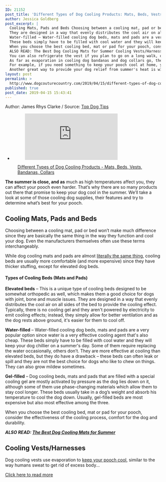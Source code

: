 ```yaml
---
ID: 21152
post_title: 'Different Types of Dog Cooling Products: Mats, Beds, Vests, Bandanas, Collars'
author: Jessica Goldberg
post_excerpt: |
  Cooling Mats, Pads and Beds Choosing between a cooling mat, pad or bed won’t make much difference since they are basically the same thing in the way they function and cool your dog.
  They are designed in a way that evenly distributes the cool air on all sides of the bed to provide the cooling effect.
  Water-filled – Water-filled cooling dog beds, mats and pads are a very popular option since water is a very effective cooling agent that's also cheap.
  These beds simply have to be filled with cool water and they will keep your dog chillier on a summer's day.
  When you choose the best cooling bed, mat or pad for your pooch, consider the effectiveness of the cooling process, comfort for the dog and durability.
  ALSO READ: The Best Dog Cooling Mats for Summer Cooling Vests/Harnesses Dog cooling vests use evaporation to keep your pooch cool, similar to the way humans sweat to get rid of excess body heat.
  You can also refrigerate the vest if you plan to go on a long walk, or simply pour more water on the vest if it dries out during the walk.
  As far as evaporation in cooling dog bandanas and dog collars go, they are just easy to use as cooling vests.
  For example, if you need something to keep your pooch cool at home, you should choose a cooling bed, mat or pad – this allows your pup to pick up a spot and cool off when resting.
  Another great way to provide your dog relief from summer's heat is with a dog pool.
layout: post
permalink: >
  http://www.dogcouturecountry.com/2019/04/15/different-types-of-dog-cooling-products-mats-beds-vests-bandanas-collars/
published: true
post_date: 2019-04-15 15:43:41
---
```

<p class="article-info-author-source"> <span>Author: James Rhys Clarke</span>&nbsp;/&nbsp;<span>Source: <a href="https://topdogtips.com/comparing-dog-cooling-products/" target="_blank">Top Dog Tips</a></span> </p> <ul>
<li>
<figure><iframe frameborder="0" src="https://www.facebook.com/plugins/like.php?href=https://topdogtips.com/comparing-dog-cooling-products/&amp;layout=button_count&amp;show_faces=false&amp;width=105&amp;action=like&amp;colorscheme=light&amp;height=21"></iframe></figure>
</li>
</ul>
<figure><a data-caption="" href="https://topdogtips.com/wp-content/uploads/2019/04/Different-Types-of-Dog-Cooling-Products-Mats-Beds-Vests-Bandanas-Collars.jpg"><img alt="" sizes="(max-width: 681px) 100vw, 681px" src="https://topdogtips.com/wp-content/uploads/2019/04/Different-Types-of-Dog-Cooling-Products-Mats-Beds-Vests-Bandanas-Collars.jpg" srcset="https://topdogtips.com/wp-content/uploads/2019/04/Different-Types-of-Dog-Cooling-Products-Mats-Beds-Vests-Bandanas-Collars-681x389.jpg 681w, https://topdogtips.com/wp-content/uploads/2019/04/Different-Types-of-Dog-Cooling-Products-Mats-Beds-Vests-Bandanas-Collars-300x171.jpg 300w, https://topdogtips.com/wp-content/uploads/2019/04/Different-Types-of-Dog-Cooling-Products-Mats-Beds-Vests-Bandanas-Collars-160x91.jpg 160w, https://topdogtips.com/wp-content/uploads/2019/04/Different-Types-of-Dog-Cooling-Products-Mats-Beds-Vests-Bandanas-Collars-640x366.jpg 640w, https://topdogtips.com/wp-content/uploads/2019/04/Different-Types-of-Dog-Cooling-Products-Mats-Beds-Vests-Bandanas-Collars.jpg 700w"></a>
<figcaption><a href="https://topdogtips.com/wp-content/uploads/2019/04/Different-Types-of-Dog-Cooling-Products-Mats-Beds-Vests-Bandanas-Collars.jpg">Different Types of Dog Cooling Products - Mats, Beds, Vests, Bandanas, Collars</a></figcaption>
</figure>
<p><strong>The summer is close, and as</strong> much as high temperatures affect you, they can affect your pooch even harder. That’s why there are so many products out there that promise to keep your dog cool in the summer. We’ll take a look at some of those cooling dog supplies, their features and try to determine what’s best for your pooch.</p>
<h2><strong>Cooling Mats, Pads and Beds</strong></h2>
<p>Choosing between a cooling mat, pad or bed won’t make much difference since they are basically the same thing in the way they function and cool your dog. Even the manufacturers themselves often use these terms interchangeably.</p>
<p>While dog cooling mats and pads are almost <a href="https://topdogtips.com/how-a-dog-cooling-pad-works/">literally the same thing</a>, cooling beds are usually more comfortable (and more expensive) since they have thicker stuffing, except for elevated dog beds.</p>
<h4><strong>Types of Cooling Beds (Mats and Pads)</strong></h4>
<p><strong>Elevated beds</strong> – This is a unique type of cooling beds designed to be somewhat orthopedic as well, which makes them a good choice for dogs with joint, bone and muscle issues. They are designed in a way that evenly distributes the cool air on all sides of the bed to provide the cooling effect. Typically, there is no cooling gel and they aren't powered by electricity to emit cooling effects; instead, they simply allow for better ventilation and as the dog rests above ground, it's easier for them to cool off.</p>
<p><strong>Water-filled</strong> – Water-filled cooling dog beds, mats and pads are a very popular option since water is a very effective cooling agent that's also cheap. These beds simply have to be filled with cool water and they will keep your dog chillier on a summer's day. Some of them require replacing the water occasionally, others don’t. They are more effective at cooling than elevated beds, but they do have a drawback – these beds can often leak or spill and they are not the best choice for dogs who like to chew on things. They can also grow mildew sometimes.</p>
<p><strong>Gel-filled</strong> – Dog cooling beds, mats and pads that are filled with a special cooling gel are mostly activated by pressure as the dog lies down on it, although some of them use phase-changing materials which allow them to stay cool longer. These beds usually take in a dog’s weight and absorb his temperature to cool the dog down. Usually, gel-filled beds are most expensive but also most effective among the three.</p>
<p>When you choose the best cooling bed, mat or pad for your pooch, consider the effectiveness of the cooling process, comfort for the dog and durability.</p>
<p><em><strong>ALSO READ: <a href="https://topdogtips.com/best-dog-cooling-mat/">The Best Dog Cooling Mats for Summer</a></strong></em></p>
<h2><strong>Cooling Vests/Harnesses</strong></h2>
<p>Dog cooling vests use evaporation to <a href="https://topdogtips.com/how-a-dog-cooling-vest-works/">keep your pooch cool</a>, similar to the way humans sweat to get rid of excess body...</p> <p class="article-info-more"> <a href="https://topdogtips.com/comparing-dog-cooling-products/" target="_blank">Click here to read more</a> </p>
